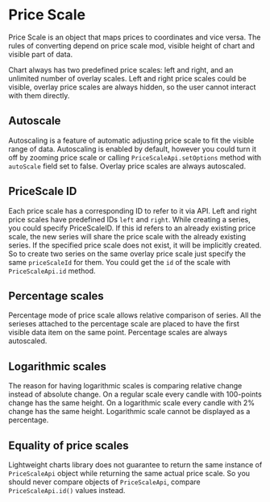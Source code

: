# Price Scale

Price Scale is an object that maps prices to coordinates and vice versa.
The rules of converting depend on price scale mod, visible height of chart and visible part of data.

Chart always has two predefined price scales: left and right, and an unlimited number of overlay scales.
Left and right price scales could be visible, overlay price scales are always hidden, so the user cannot interact with them directly.

## Autoscale

Autoscaling is a feature of automatic adjusting price scale to fit the visible range of data.
Autoscaling is enabled by default, however you could turn it off by zooming price scale or calling `PriceScaleApi.setOptions` method with `autoScale` field set to false.
Overlay price scales are always autoscaled.

## PriceScale ID

Each price scale has a corresponding ID to refer to it via API. Left and right price scales have predefined IDs `left` and `right`.
While creating a series, you could specify PriceScaleID.
If this id refers to an already existing price scale, the new series will share the price scale with the already existing series.
If the specified price scale does not exist, it will be implicitly created.
So to create two series on the same overlay price scale just specify the same `priceScaleId` for them.
You could get the `id` of the scale with `PriceScaleApi.id` method.

## Percentage scales

Percentage mode of price scale allows relative comparison of series.
All the serieses attached to the percentage scale are placed to have the first visible data item on the same point.
Percentage scales are always autoscaled.

## Logarithmic scales

The reason for having logarithmic scales is comparing relative change instead of absolute change.
On a regular scale every candle with 100-points change has the same height.
On a logarithmic scale every candle with 2% change has the same height.
Logarithmic scale cannot be displayed as a percentage.

## Equality of price scales

Lightweight charts library does not guarantee to return the same instance of `PriceScaleApi` object while returning the same actual price scale.
So you should never compare objects of `PriceScaleApi`, compare `PriceScaleApi.id()` values instead.
